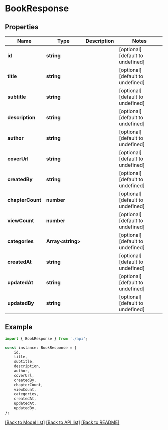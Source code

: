 # BookResponse


## Properties

Name | Type | Description | Notes
------------ | ------------- | ------------- | -------------
**id** | **string** |  | [optional] [default to undefined]
**title** | **string** |  | [optional] [default to undefined]
**subtitle** | **string** |  | [optional] [default to undefined]
**description** | **string** |  | [optional] [default to undefined]
**author** | **string** |  | [optional] [default to undefined]
**coverUrl** | **string** |  | [optional] [default to undefined]
**createdBy** | **string** |  | [optional] [default to undefined]
**chapterCount** | **number** |  | [optional] [default to undefined]
**viewCount** | **number** |  | [optional] [default to undefined]
**categories** | **Array&lt;string&gt;** |  | [optional] [default to undefined]
**createdAt** | **string** |  | [optional] [default to undefined]
**updatedAt** | **string** |  | [optional] [default to undefined]
**updatedBy** | **string** |  | [optional] [default to undefined]

## Example

```typescript
import { BookResponse } from './api';

const instance: BookResponse = {
    id,
    title,
    subtitle,
    description,
    author,
    coverUrl,
    createdBy,
    chapterCount,
    viewCount,
    categories,
    createdAt,
    updatedAt,
    updatedBy,
};
```

[[Back to Model list]](../README.md#documentation-for-models) [[Back to API list]](../README.md#documentation-for-api-endpoints) [[Back to README]](../README.md)
